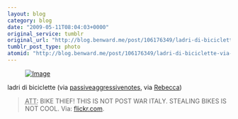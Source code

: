 ```yaml
---
layout: blog
category: blog
date: "2009-05-11T08:04:03+0000"
original_service: tumblr
original_url: "http://blog.benward.me/post/106176349/ladri-di-biciclette-via-passiveaggressivenotes"
tumblr_post_type: photo
atomid: "http://blog.benward.me/post/106176349/ladri-di-biciclette-via-passiveaggressivenotes"
---
```

<figure class="photo">
  <a href="http://www.flickr.com/photos/8326992@N08/2280297057/"><img src="http://benward.me/res/tumblr/media/106176349/0.jpg" alt="Image"></a>
</figure>

ladri di biciclette (via <a href="http://flickr.com/photos/passiveaggressive">passiveaggressivenotes</a>, via [Rebecca](http://www.rebeccacottrell.co.uk/blog/))

> <abbr title="Attention">ATT:</abbr> BIKE THIEF! THIS IS NOT POST WAR ITALY. STEALING BIKES IS NOT COOL.
Via: [flickr.com](http://www.flickr.com/photos/8326992@N08/2280297057/).